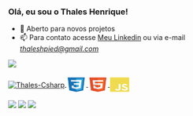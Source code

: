 ### Olá, eu sou o Thales Henrique!
- 💬 Aberto para novos projetos 
- 📫 Para contato acesse <a href="https://www.linkedin.com/in/thales-henrique-b027aa206/">Meu Linkedin</a> ou via e-mail <address><a href="mailto:thaleshpied@gmail.com"> thaleshpied@gmail.com</a></address>

<!--- Página pessoal <a href="https://www.thcp.dev.br">THCP</a>-->

<div>
  <a href="https://github.com/thaleshpied">
  <!--- <img height="180em" src="https://github-readme-stats.vercel.app/api?username=thaleshpied&show_icons=true&theme=gotham&include_all_commits=true&count_private=true"/>-->
  <img height="180em" src="https://github-readme-stats.vercel.app/api/top-langs/?username=thaleshpied&layout=compact&langs_count=7&theme=gotham"/>
</div>
  
<div style="display: inline_block"><br>  
  <img align="center" alt="Thales-Csharp" height="30" width="40" src="https://cdn.jsdelivr.net/gh/devicons/devicon/icons/php/php-original.svg">
  <img align="center" alt="Thales-CSS" height="30" width="40" src="https://raw.githubusercontent.com/devicons/devicon/master/icons/css3/css3-original.svg">  
  <img align="center" alt="Thales-HTML" height="30" width="40" src="https://raw.githubusercontent.com/devicons/devicon/master/icons/html5/html5-original.svg">
  <img align="center" alt="Thales-Js" height="30" width="40" src="https://raw.githubusercontent.com/devicons/devicon/master/icons/javascript/javascript-plain.svg">
</div>
<br>
<div> 
  <a href="https://instagram.com/thaleshenriq" target="_blank"><img src="https://img.shields.io/badge/-Instagram-%23E4405F?style=for-the-badge&logo=instagram&logoColor=white" target="_blank"></a>
  <a href = "mailto:thaleshpied@gmail.com"><img src="https://img.shields.io/badge/-Gmail-%23333?style=for-the-badge&logo=gmail&logoColor=white" target="_blank"></a>
  <a href="https://www.linkedin.com/in/thales-henrique-b027aa206/" target="_blank"><img src="https://img.shields.io/badge/-LinkedIn-%230077B5?style=for-the-badge&logo=linkedin&logoColor=white" target="_blank"></a>  
 
 
</div>

